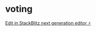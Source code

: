 # voting

[Edit in StackBlitz next generation editor ⚡️](https://stackblitz.com/~/github.com/synft/voting)